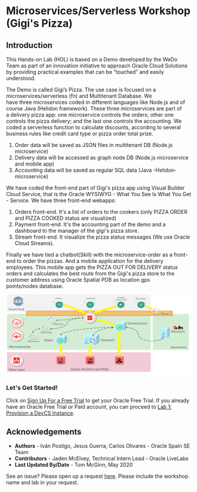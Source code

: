 # Microservices/Serverless Workshop (Gigi's Pizza)
## **Introduction**

This Hands-on Lab (HOL) is based on a Demo developed by the WeDo Team as part of an innovation initiative to approach Oracle Cloud Solutions by providing practical examples that can be “touched” and easily understood.

The Demo is called Gigi’s Pizza. The use case is focused on a microservices/serverless (fn) and Multitenant Database. We
have three microservices coded in different languages like Node.js and of course Java (Helidon framework). These three microservices are part of a delivery pizza app: one microservice controls the orders; other one controls the pizza delivery; and the last one controls the accounting. We coded a serverless function to calculate discounts, according to several business rules like credit card type or pizza order total prize.

1.  Order data will be saved as JSON files in multitenant DB (Node.js microservice)
2.  Delivery data will be accessed as graph node DB (Node.js microservice and mobile app)
3.  Accounting data will be saved as regular SQL data (Java -Helidon- microservice)

We have coded the front-end part of Gigi's pizza app using Visual Builder Cloud Service, that is the Oracle WYSIWYG - What You See Is What You Get - Service. We have three front-end webapps:

1.  Orders front-end. It's a list of orders to the cookers (only PIZZA ORDER and PIZZA COOKED status are visualized)
2.  Payment front-end. It's the accounting part of the demo and a dashboard to the manager of the gigi's pizza store.
3.  Stream front-end. It visualize the pizza status messages (We use Oracle Cloud Streams).

Finally we have tied a chatbot(Skill) with the microservice-order as a front-end to order the pizzas. And a mobile application for the delivery employees. This mobile app gets the PIZZA OUT FOR DELIVERY status orders and calculates the best route from the Gigi's pizza store to the customer address using Oracle Spatial PDB as location gps points/nodes database.

![](./images/gigis-architect01.png " ")

### Let's Get Started!

Click on [Sign Up For a Free Trial](?lab=sign-up-for-free-trial) to get your Oracle Free Trial. If you already have an Oracle Free Trial or Paid account, you can proceed to [Lab 1: Provision a DevCS Instance](?lab=lab-1-provision-devcs-instance).

## Acknowledgements
* **Authors** -  Iván Postigo, Jesus Guerra, Carlos Olivares - Oracle Spain SE Team
* **Contributors** - Jaden McElvey, Technical Intern Lead - Oracle LiveLabs 
* **Last Updated By/Date** - Tom McGinn, May 2020

See an issue?  Please open up a request [here](https://github.com/oracle/learning-library/issues). Please include the workshop name and lab in your request.
